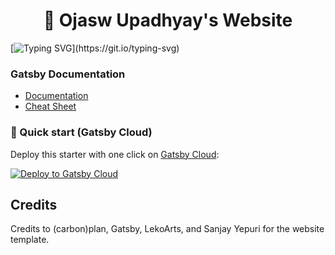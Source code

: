 <h1 align="center">
 🚀 Ojasw Upadhyay's Website
</h1>

[![Typing SVG](https://readme-typing-svg.herokuapp.com?center=true&vCenter=true&width=800&lines=Welcome+to+my+website!;It+contains+my+blog%2C+resume%2C+work%2C+and+more!)](https://git.io/typing-svg)

### **Gatsby Documentation**
  - [Documentation](https://www.gatsbyjs.com/docs/)
  - [Cheat Sheet](https://www.gatsbyjs.com/docs/cheat-sheet/)

### 🚀 Quick start (Gatsby Cloud)

Deploy this starter with one click on [Gatsby Cloud](https://www.gatsbyjs.com/cloud/):

[<img src="https://www.gatsbyjs.com/deploynow.svg" alt="Deploy to Gatsby Cloud">](https://www.gatsbyjs.com/dashboard/deploynow?url=https://github.com/gatsbyjs/gatsby-starter-minimal)

## Credits
Credits to (carbon)plan, Gatsby, LekoArts, and Sanjay Yepuri for the website template.

